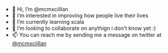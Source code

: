 - 👋 Hi, I’m @mcmxciillan
- 👀 I’m interested in improving how people live their lives
- 🌱 I’m currently learning scala
- 💞️ I’m looking to collaborate on anythign i don't know yet :)
- 📫 You can reach me by sending me a message on twitter at [@mcmxciillan](https://twitter.com/McMxciillan)

<!---
mcmxciillan/mcmxciillan is a ✨ special ✨ repository because its `README.md` (this file) appears on your GitHub profile.
You can click the Preview link to take a look at your changes.
--->
